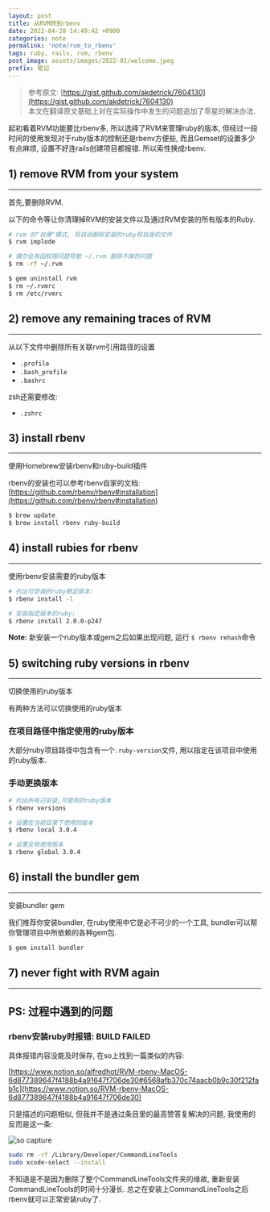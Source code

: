 ```yaml
---
layout: post
title: 从RVM转到rbenv
date: 2022-04-28 14:49:42 +0900
categories: note
permalink: 'note/rvm_to_rbenv'
tags: ruby, rails, rvm, rbenv
post_image: assets/images/2022-01/welcome.jpeg
prefix: 笔记
---
```


> 参考原文: [https://gist.github.com/akdetrick/7604130](https://gist.github.com/akdetrick/7604130)  
> 本文在翻译原文基础上对在实际操作中发生的问题追加了零星的解决办法.

起初看着RVM功能要比rbenv多, 所以选择了RVM来管理ruby的版本, 但经过一段时间的使用发现对于ruby版本的控制还是rbenv方便些, 而且Gemset的设置多少有点麻烦, 设置不好连rails创建项目都报错. 所以索性换成rbenv.

## **1) remove RVM from your system**

---

首先,要删除RVM.

以下的命令等让你清理掉RVM的安装文件以及通过RVM安装的所有版本的Ruby.

```bash
# rvm 的"自爆"模式, 将自动删除安装的ruby和自身的文件
$ rvm implode

# 偶尔会有因权限问题导致 ~/.rvm 删除不掉的问题
$ rm -rf ~/.rvm

$ gem uninstall rvm
$ rm ~/.rvmrc
$ rm /etc/rvmrc
```

## **2) remove any remaining traces of RVM**

---

从以下文件中删除所有关联rvm引用路径的设置

- `.profile`
- `.bash_profile`
- `.bashrc`

zsh还需要修改:

- `.zshrc`

## **3) install rbenv**

---

使用Homebrew安装rbenv和ruby-build插件

rbenv的安装也可以参考rbenv自家的文档: [https://github.com/rbenv/rbenv#installation](https://github.com/rbenv/rbenv#installation)

```bash
$ brew update
$ brew install rbenv ruby-build
```

## **4) install rubies for rbenv**

---

使用rbenv安装需要的ruby版本

```bash
# 列出可安装的ruby稳定版本:
$ rbenv install -l

# 安装指定版本的ruby:
$ rbenv install 2.0.0-p247

```

**Note:** 新安装一个ruby版本或gem之后如果出现问题, 运行 `$ rbenv rehash`命令

## **5) switching ruby versions in rbenv**

---

切换使用的ruby版本

有两种方法可以切换使用的ruby版本

### 在项目路径中指定使用的ruby版本

大部分ruby项目路径中包含有一个`.ruby-version`文件, 用以指定在该项目中使用的ruby版本.

### 手动更换版本

```bash
# 列出所有已安装,可使用的ruby版本
$ rbenv versions

# 设置在当前目录下使用的版本
$ rbenv local 3.0.4

# 设置全局使用版本
$ rbenv global 3.0.4
```

## **6) install the bundler gem**

---

安装bundler gem

我们推荐你安装bundler, 在ruby使用中它是必不可少的一个工具, bundler可以帮你管理项目中所依赖的各种gem包.

```bash
$ gem install bundler
```

## **7) never fight with RVM again**

---

## PS: 过程中遇到的问题

### rbenv安装ruby时报错: BUILD FAILED

具体报错内容没能及时保存, 在so上找到一篇类似的内容:

[https://www.notion.so/alfredhot/RVM-rbenv-MacOS-6d877389647f4188b4a91647f706de30#6568afb370c74aacb0b9c30f212fab1c](https://www.notion.so/RVM-rbenv-MacOS-6d877389647f4188b4a91647f706de30)

只是描述的问题相似, 但我并不是通过条目里的最高赞答复解决的问题, 我使用的反而是这一条:

![so capture](https://tva1.sinaimg.cn/large/e6c9d24egy1h1pe4skdm9j20p005v74t.jpg)

```bash
sudo rm -rf /Library/Developer/CommandLineTools
sudo xcode-select --install
```

不知道是不是因为删除了整个CommandLineTools文件夹的缘故, 重新安装CommandLineTools的时间十分漫长. 总之在安装上CommandLineTools之后rbenv就可以正常安装ruby了.
